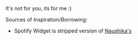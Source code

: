 It's not for you, its for me :)


Sources of Inspiration/Borrowing:

- Spotify Widget is stripped version of [Naushika's](https://github.com/Naushikha/Spotify-Widget)
